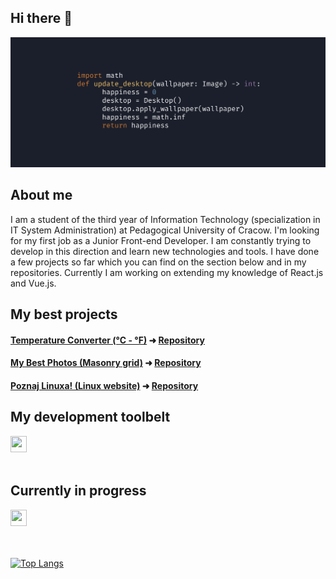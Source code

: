 ## Hi there 👋

<img src="https://raw.githubusercontent.com/piotrmaliga-git/piotrmaliga-git/main/images/banner.png" alt="Hello world">

## About me

I am a student of the third year of Information Technology (specialization in IT System Administration) at Pedagogical University of Cracow. I'm looking for my first job as a Junior Front-end Developer. I am constantly trying to develop in this direction and learn new technologies and tools. I have done a few projects so far which you can find on the section below and in my repositories. Currently I am working on extending my knowledge of React.js and Vue.js.

## My best projects

#### [Temperature Converter (°C - °F)](https://piotrmaliga-git.github.io/Temperature-Converter--Celsius-Fahrenheit/) ➜ [Repository](https://github.com/piotrmaliga-git/Temperature-Converter--Celsius-Fahrenheit)

#### [My Best Photos (Masonry grid)](https://piotrmaliga-git.github.io/My-Best-Photos--Masonry-grid/) ➜ [Repository](https://github.com/piotrmaliga-git/My-Best-Photos--Masonry-grid)

#### [Poznaj Linuxa! (Linux website)](https://piotrmaliga-git.github.io/Poznaj-Linuxa--Linux-website/) ➜ [Repository](https://github.com/piotrmaliga-git/Poznaj-Linuxa--Linux-website)

## My development toolbelt

<img  width="26px" height="26px" src="https://skillicons.dev/icons?i=vscode,html,css,sass,tailwind,bootstrap,js,typescript,git" />

<!-- <img align="left" alt="Visual Studio Code" title="Visual Studio Code" width="26px" src="https://raw.githubusercontent.com/piotrmaliga-git/piotrmaliga-git/main/images/icons/visual-studio-code.png" />

<img align="left" alt="HTML5" title="HTML5" width="26px" src="https://raw.githubusercontent.com/piotrmaliga-git/piotrmaliga-git/main/images/icons/html5.png" />

<img align="left" alt="CSS3" title="CSS3" width="26px" src="https://raw.githubusercontent.com/piotrmaliga-git/piotrmaliga-git/main/images/icons/css3.png" />

<img align="left" alt="Sass" title="Sass" width="26px" src="https://raw.githubusercontent.com/piotrmaliga-git/piotrmaliga-git/main/images/icons/sass.png" />

<img align="left" alt="Tailwind CSS" title="Tailwind CSS" width="26px" src="https://raw.githubusercontent.com/piotrmaliga-git/piotrmaliga-git/main/images/icons/tailwind-css.png" />

<img align="left" alt="Bootstrap" title="Bootstrap" width="26px" src="https://raw.githubusercontent.com/piotrmaliga-git/piotrmaliga-git/main/images/icons/bootstrap.png" />

<img align="left" alt="JavaScript" title="JavaScript" width="26px" src="https://raw.githubusercontent.com/piotrmaliga-git/piotrmaliga-git/main/images/icons/javascript.png"/>

<img align="left" alt="TypeScript" title="TypeScript" width="26px" src="https://raw.githubusercontent.com/piotrmaliga-git/piotrmaliga-git/main/images/icons/typescript.png"/>

<img align="left" alt="Npm" title="Npm" width="26px" src="https://raw.githubusercontent.com/piotrmaliga-git/piotrmaliga-git/main/images/icons/npm.png" />

<img align="left" alt="Yarn" title="Yarn" width="26px" src="https://raw.githubusercontent.com/piotrmaliga-git/piotrmaliga-git/main/images/icons/yarn.png" />

<img align="left" alt="Git" title="Git" width="26px" src="https://raw.githubusercontent.com/piotrmaliga-git/piotrmaliga-git/main/images/icons/git.png" />

<img align="left" alt="Figma" title="Figma" width="26px" src="https://raw.githubusercontent.com/piotrmaliga-git/piotrmaliga-git/main/images/icons/figma.png" />

<img align="left" alt="Terminal" title="Terminal" width="26px" src="https://raw.githubusercontent.com/piotrmaliga-git/piotrmaliga-git/main/images/icons/terminal.png" />

<img align="left" alt="Tmux" title="Tmux" width="26px" src="https://raw.githubusercontent.com/piotrmaliga-git/piotrmaliga-git/main/images/icons/tmux.png" /> -->

<br/>
<br/>

## Currently in progress

<img  width="26px" height="26px" src="https://skillicons.dev/icons?i=angular,vue,jest,figma,firebase" />

<!-- <img align="left" alt="Angular" title="Angular" width="26px" src="https://raw.githubusercontent.com/piotrmaliga-git/piotrmaliga-git/main/images/icons/angular.png"/>

<img align="left" alt="Vue.js" title="Vue.js" width="26px" src="https://raw.githubusercontent.com/piotrmaliga-git/piotrmaliga-git/main/images/icons/vue.png" />

<img align="left" alt="Playwright" title="Playwright" width="26px" src="https://raw.githubusercontent.com/piotrmaliga-git/piotrmaliga-git/main/images/icons/playwright.png"/>

<img align="left" alt="Jest" title="Jest" width="26px" src="https://raw.githubusercontent.com/piotrmaliga-git/piotrmaliga-git/main/images/icons/jest.png"/> -->

<br />
<br />
<br />

[![Top Langs](https://github-readme-stats.vercel.app/api/top-langs/?username=piotrmaliga-git&layout=compact&langs_count=10&hide=html&theme=radical&hide_border=true)](https://github.com/piotrmaliga-git/github-readme-stats)
